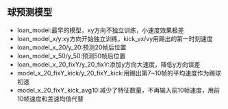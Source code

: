 ## 球预测模型

- loan_model:最早的模型，xy方向不独立训练，小速度效果极差
- loan_model_x/y:xy方向开始独立训练，kick_vx/vy用踢出的第一时刻速度
- loan_model_x_20/y_20:预测20帧后位置
- loan_model_x_50/y_50:预测50帧后位置
- loan_model_x_20_fixY/y_20_fixY:添加y方向大速度，降低y方向误差
- model_x_20_fixY_kick/y_20_fixY_kick:用踢出第7~10帧的平均速度作为踢球初速
- model_x_20_fixY_kick_avg10:减少了特征数量，不再输入前10帧速度，用前10帧速度和差速均值代替